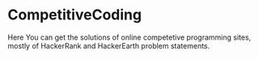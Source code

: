 # CompetitiveCoding

Here You can get the solutions of online competetive programming sites, mostly of HackerRank and HackerEarth problem statements.
